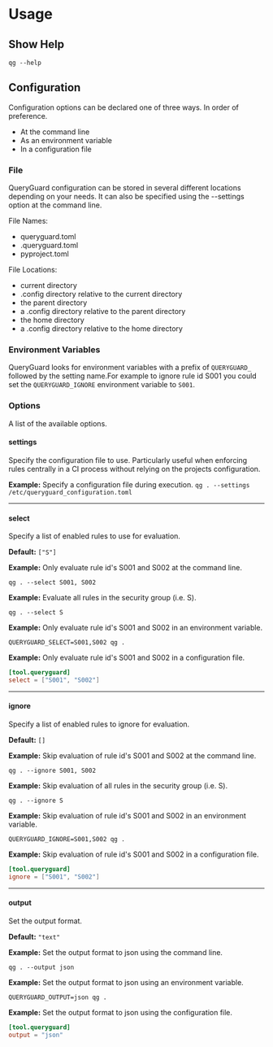 # Usage

## Show Help

`qg --help`

## Configuration

Configuration options can be declared one of three ways. In order of preference.

- At the command line
- As an environment variable
- In a configuration file

### File

QueryGuard configuration can be stored in several different locations depending
on your needs. It can also be specified using the --settings option at the
command line.

File Names:

- queryguard.toml
- .queryguard.toml
- pyproject.toml

File Locations:

- current directory
- .config directory relative to the current directory
- the parent directory
- a .config directory relative to the parent directory
- the home directory
- a .config directory relative to the home directory

### Environment Variables

QueryGuard looks for environment variables with a prefix of `QUERYGUARD_`
followed by the setting name.For example to ignore rule id S001 you could
set the `QUERYGUARD_IGNORE` environment variable to `S001`.

### Options

A list of the available options.

#### settings

Specify the configuration file to use. Particularly useful when enforcing
rules centrally in a CI process without relying on the projects configuration.

**Example:** Specify a configuration file during execution.
`qg . --settings /etc/queryguard_configuration.toml`

 ---

#### select

Specify a list of enabled rules to use for evaluation.

**Default:** `["S"]`

**Example:** Only evaluate rule id's S001 and S002 at the command line.

`qg . --select S001, S002`

**Example:** Evaluate all rules in the security group (i.e. S).

`qg . --select S`

**Example:** Only evaluate rule id's S001 and S002 in an environment variable.

`QUERYGUARD_SELECT=S001,S002 qg .`

**Example:** Only evaluate rule id's S001 and S002 in a configuration file.

```toml
[tool.queryguard]
select = ["S001", "S002"]
```

---

#### ignore

Specify a list of enabled rules to ignore for evaluation.

**Default:** `[]`

**Example:** Skip evaluation of rule id's S001 and S002 at the command line.

`qg . --ignore S001, S002`

**Example:** Skip evaluation of all rules in the security group (i.e. S).

`qg . --ignore S`

**Example:** Skip evaluation of rule id's S001 and S002 in an environment variable.

`QUERYGUARD_IGNORE=S001,S002 qg .`

**Example:** Skip evaluation of rule id's S001 and S002 in a configuration file.

```toml
[tool.queryguard]
ignore = ["S001", "S002"]
```

---

#### output

Set the output format.

**Default:** `"text"`

**Example:** Set the output format to json using the command line.

`qg . --output json`

**Example:** Set the output format to json using an environment variable.

`QUERYGUARD_OUTPUT=json qg .`

**Example:** Set the output format to json using the configuration file.

```toml
[tool.queryguard]
output = "json"
```
